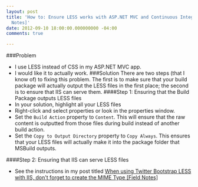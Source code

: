 ```yaml
---
layout: post
title: 'How to: Ensure LESS works with ASP.NET MVC and Continuous Integration [Field
  Notes]'
date: 2012-09-10 18:00:00.000000000 -04:00
comments: true

---
```

###Problem
* I use LESS instead of CSS in my ASP.NET MVC app.
* I would like it to actually work.
###Solution
There are two steps (that I know of) to fixing this problem. The first is to make sure that your build package will actually output the LESS files in the first place; the second is to ensure that IIS can serve them.
####Step 1: Ensuring that the Build Package outputs LESS files
* In your solution, highlight all your LESS files
* Right-click and select properties or look in the properties window.
* Set the `Build Action` property to `Content`. This will ensure that the raw content is outputted from those files during build instead of another build action.
* Set the `Copy to Output Directory` property to `Copy Always`. This ensures that your LESS files will actually make it into the package folder that MSBuild outputs.

####Step 2: Ensuring that IIS can serve LESS files
* See the instructions in my post titled <a href="http://skwordpresstoghost.azurewebsites.net/?p=401">When using Twitter Bootstrap LESS with IIS, don't forget to create the MIME Type [Field Notes]</a>
